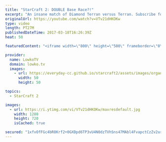 ```yaml
---
title: "StarCraft 2: DOUBLE Base Race?!"
excerpt: "An insane match of Diamond Terran versus Terran. Subscribe for more videos: http://lowko.tv/youtube Extreme Cannon Rush: https://goo.gl/zQuQrw  Just your classic base race into base race with one of the craziest endings I have ever seen in all of StarCraft 2.  If you have an awesome replay of StarCraft"
originalUrl: https://youtube.com/watch?v=VTv21dHKOKw
type: video
length: PT27M
publishedDateTime: 2017-03-18T16:26:39Z
heat: 50

featuredContent: "<iframe width=\"800\" height=\"500\" frameborder=\"0\" src=\"https://www.youtube.com/embed/VTv21dHKOKw\" allow=\"accelerometer; autoplay; encrypted-media; gyroscope; picture-in-picture\" allowfullscreen></iframe>"

provider:
  name: LowkoTV
  domain: lowko.tv
  images:
    - url: https://everyday-cc.github.io/starcraft2/assets/images/organizations/lowko.tv-50x50.jpg
      width: 50
      height: 50

topics:
  - StarCraft 2

images:
  - url: https://i.ytimg.com/vi/VTv21dHKOKw/maxresdefault.jpg
    width: 1280
    height: 720
    isCached: true

secured: "1xfvOfFGc4bR8Krf2+0GXDpd6TP3vU4N0dzTVhSns47MAbl4FvapctCzZv2urGeNbogbxod0Fec9KEAbNe49kU94LTiY1PhBm0daez6VAPBIO7tb4jjOlPTA+O1gzgd8fieTRKfWsuWRr6RhAKn1aRyrni5xAtGCyiMVMbF0qN7pE8zcewFzNystl9T72gU9j+8/pHSqMYpL01zj0eVVIsc19pmLtzdkcjw9r6Z/isS3pAhGNpn5/3s7lz1igcq3S230kJ/T13UAIq+W0LtkAwjFHpJ9vqAJzxt7PDtZgxmWyMixDiD391LEPs462fuFN3rwJgCobJaBdTVodnZq3uQepA6TZ80EkdZJrFWE9yN/XGTHvuL6XSl9Os8KS52FSh/xpJko8xZ4omSbMyun3fWQg1QdqJ+o/N9u1IH1xdA=;hqY48RbLrmtWochiXmFI+A=="
---
```


